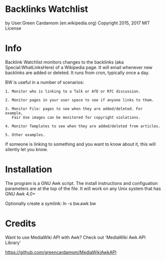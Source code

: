 Backlinks Watchlist
===================
by User:Green Cardamom (en.wikipedia.org)
Copyright 2015, 2017
MIT License

Info
========
Backlink Watchlist monitors changes to the backlinks (aka Special:WhatLinksHere) of a 
Wikipedia page. It will email whenever new backlinks are added or deleted. It runs 
from cron, typically once a day.

BW is useful in a number of scenarios:

	1. Monitor who is linking to a Talk or AfD or RfC discussion.

	2. Monitor pages in your user space to see if anyone links to them.

	3. Monitor File: pages to see when they are added/deleted. For example, 
	   Fair Use images can be monitored for copyright violations.

	4. Monitor Templates to see when they are added/deleted from articles. 

	5. Other examples.

If someone is linking to something and you want to know about it, this will silently 
let you know.

Installation
==================

The program is a GNU Awk script. The install instructions and configuation parameters 
are at the top of the file. It will work on any Unix system that has GNU Awk 4.0+

Optionally create a symlink: ln -s bw.awk bw

Credits
==================
Want to use MediaWiki API with Awk? Check out 'MediaWiki Awk API Library' 

https://github.com/greencardamom/MediaWikiAwkAPI

